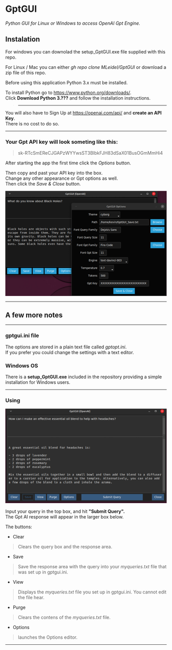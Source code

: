 # GptGUI
_Python GUI for Linux or Windows to access OpenAI Gpt Engine._

## Instalation

For windows you can downolad the setup_GptGUI.exe file supplied with this repo.

For Linux / Mac you can either _gh repo clone MLeidel/GptGUI_ or download a zip
file of this repo.


Before using this application Python 3.x must be installed.

To install Python go to https://www.python.org/downloads/.  
Click __Download Python 3.???__ and follow the installation instructions.


> ___
You will also have to Sign Up at https://openai.com/api/ and __create
an API Key__.  
There is no cost to do so.
___

### Your Gpt API key will look someting like this:
>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

After starting the app the first time click the _Options_
button.

Then copy and past your API key into the box.  
Change any other appearance or Gpt options as well.  
Then click the _Save & Close_ button.

![input box](images/gptopts.png "Set options for GptGUI")

---

## A few more notes

---

### gptgui.ini file

The options are stored in a plain text file called _gptopt.ini_.  
If you prefer you could change the settings with a text editor.

### Windows OS

There is a __setup\_GptGUI.exe__ included in the repository providing
a simple installation for Windows users.

---

### Using

![alttext](images/gptgui.png "GptGUI simple interface")

Input your query in the top box, and hit __"Submit Query".__  
The Gpt AI response will appear in the larger box below.

The buttons:
- Clear
> Clears the query box and the response area.
- Save
> Save the response area with the query into your _myqueries.txt_ file
that was set up in gptgui.ini.
- View
> Displays the _myqueries.txt_ file you set up in gptgui.ini.
You cannot edit the file hear.
- Purge
> Clears the contens of the _myqueries.txt_ file.
- Options
> launches the Options editor.

---
